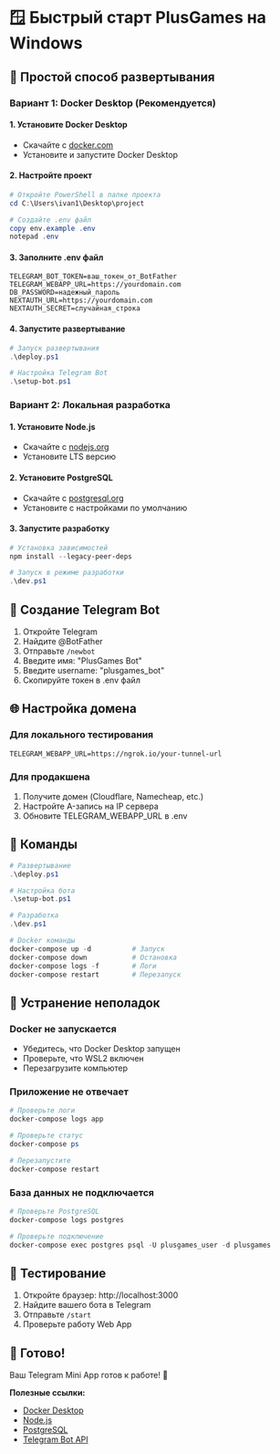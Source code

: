 # 🪟 Быстрый старт PlusGames на Windows

## 🎯 Простой способ развертывания

### Вариант 1: Docker Desktop (Рекомендуется)

#### 1. Установите Docker Desktop
- Скачайте с [docker.com](https://www.docker.com/products/docker-desktop/)
- Установите и запустите Docker Desktop

#### 2. Настройте проект
```powershell
# Откройте PowerShell в папке проекта
cd C:\Users\ivan1\Desktop\project

# Создайте .env файл
copy env.example .env
notepad .env
```

#### 3. Заполните .env файл
```env
TELEGRAM_BOT_TOKEN=ваш_токен_от_BotFather
TELEGRAM_WEBAPP_URL=https://yourdomain.com
DB_PASSWORD=надежный_пароль
NEXTAUTH_URL=https://yourdomain.com
NEXTAUTH_SECRET=случайная_строка
```

#### 4. Запустите развертывание
```powershell
# Запуск развертывания
.\deploy.ps1

# Настройка Telegram Bot
.\setup-bot.ps1
```

### Вариант 2: Локальная разработка

#### 1. Установите Node.js
- Скачайте с [nodejs.org](https://nodejs.org/)
- Установите LTS версию

#### 2. Установите PostgreSQL
- Скачайте с [postgresql.org](https://www.postgresql.org/download/windows/)
- Установите с настройками по умолчанию

#### 3. Запустите разработку
```powershell
# Установка зависимостей
npm install --legacy-peer-deps

# Запуск в режиме разработки
.\dev.ps1
```

## 🤖 Создание Telegram Bot

1. Откройте Telegram
2. Найдите @BotFather
3. Отправьте `/newbot`
4. Введите имя: "PlusGames Bot"
5. Введите username: "plusgames_bot"
6. Скопируйте токен в .env файл

## 🌐 Настройка домена

### Для локального тестирования
```env
TELEGRAM_WEBAPP_URL=https://ngrok.io/your-tunnel-url
```

### Для продакшена
1. Получите домен (Cloudflare, Namecheap, etc.)
2. Настройте A-запись на IP сервера
3. Обновите TELEGRAM_WEBAPP_URL в .env

## 🚀 Команды

```powershell
# Развертывание
.\deploy.ps1

# Настройка бота
.\setup-bot.ps1

# Разработка
.\dev.ps1

# Docker команды
docker-compose up -d          # Запуск
docker-compose down           # Остановка
docker-compose logs -f        # Логи
docker-compose restart        # Перезапуск
```

## 🔧 Устранение неполадок

### Docker не запускается
- Убедитесь, что Docker Desktop запущен
- Проверьте, что WSL2 включен
- Перезагрузите компьютер

### Приложение не отвечает
```powershell
# Проверьте логи
docker-compose logs app

# Проверьте статус
docker-compose ps

# Перезапустите
docker-compose restart
```

### База данных не подключается
```powershell
# Проверьте PostgreSQL
docker-compose logs postgres

# Проверьте подключение
docker-compose exec postgres psql -U plusgames_user -d plusgames
```

## 📱 Тестирование

1. Откройте браузер: http://localhost:3000
2. Найдите вашего бота в Telegram
3. Отправьте `/start`
4. Проверьте работу Web App

## 🎉 Готово!

Ваш Telegram Mini App готов к работе! 🚀

**Полезные ссылки:**
- [Docker Desktop](https://www.docker.com/products/docker-desktop/)
- [Node.js](https://nodejs.org/)
- [PostgreSQL](https://www.postgresql.org/download/windows/)
- [Telegram Bot API](https://core.telegram.org/bots/api)
